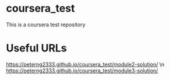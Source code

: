 # coursera_test
This is a coursera test repository

# Useful URLs
https://peterng2333.github.io/coursera_test/module2-solution/
\n
https://peterng2333.github.io/coursera_test/module3-solution/
